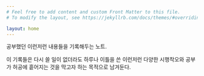 ```yaml
---
# Feel free to add content and custom Front Matter to this file.
# To modify the layout, see https://jekyllrb.com/docs/themes/#overriding-theme-defaults

layout: home
---
```


공부했던 이런저런 내용들을 기록해두는 노트.

이 기록들은 다시 쓸 일이 없더라도 하루나 이틀을 쓴 이런저런 다양한 시행착오와 공부가 허공에 흩어지는 것을 막고자 하는 목적으로 남겨둔다.